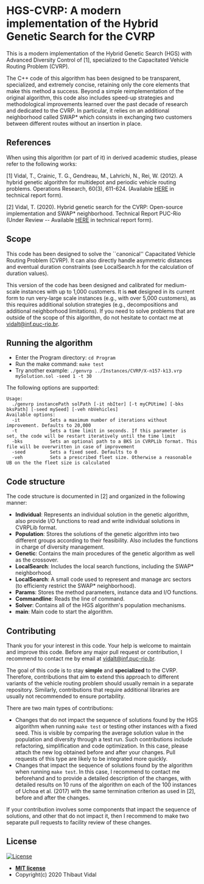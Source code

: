 
# HGS-CVRP: A modern implementation of the Hybrid Genetic Search for the CVRP

This is a modern implementation of the Hybrid Genetic Search (HGS) with Advanced Diversity Control of [1], specialized to the Capacitated Vehicle Routing Problem (CVRP).

The C++ code of this algorithm has been designed to be transparent, specialized, and extremely concise, retaining only the core elements that make this method a success.
Beyond a simple reimplementation of the original algorithm, this code also includes speed-up strategies and methodological improvements learned over the past decade of research and dedicated to the CVRP.
In particular, it relies on an additional neighborhood called SWAP* which consists in exchanging two customers between different routes without an insertion in place.

## References

When using this algorithm (or part of it) in derived academic studies, please refer to the following works:

[1] Vidal, T., Crainic, T. G., Gendreau, M., Lahrichi, N., Rei, W. (2012). 
A hybrid genetic algorithm for multidepot and periodic vehicle routing problems. Operations Research, 60(3), 611-624. (Available [HERE](https://w1.cirrelt.ca/~vidalt/papers/HGS-CIRRELT-2011.pdf) in technical report form).

[2] Vidal, T. (2020). Hybrid genetic search for the CVRP: Open-source implementation and SWAP* neighborhood. Technical Report PUC-Rio (Under Review -- Available [HERE](https://w1.cirrelt.ca/~vidalt/papers/HGS-CVRP-2020.pdf) in technical report form).

## Scope

This code has been designed to solve the ``canonical'' Capacitated Vehicle Routing Problem (CVRP).
It can also directly handle asymmetric distances and eventual duration constraints (see LocalSearch.h for the calculation of duration values).

This version of the code has been designed and calibrated for medium-scale instances with up to 1,000 customers. 
It is **not** designed in its current form to run very-large scale instances (e.g., with over 5,000 customers), as this requires additional solution strategies (e.g., decompositions and additional neighborhood limitations).
If you need to solve problems that are outside of the scope of this algorithm, do not hesitate to contact me at <vidalt@inf.puc-rio.br>.

## Running the algorithm

* Enter the Program directory: `cd Program`
* Run the make command: `make test`
* Try another example: `./genvrp ../Instances/CVRP/X-n157-k13.vrp mySolution.sol -seed 1 -t 30`

The following options are supported:
```
Usage:
  ./genvrp instancePath solPath [-it nbIter] [-t myCPUtime] [-bks bksPath] [-seed mySeed] [-veh nbVehicles]
Available options:
  -it           Sets a maximum number of iterations without improvement. Defaults to 20,000
  -t            Sets a time limit in seconds. If this parameter is set, the code will be restart iteratively until the time limit
  -bks          Sets an optional path to a BKS in CVRPLib format. This file will be overwritten in case of improvement 
  -seed         Sets a fixed seed. Defaults to 0     
  -veh          Sets a prescribed fleet size. Otherwise a reasonable UB on the the fleet size is calculated
```

## Code structure

The code structure is documented in [2] and organized in the following manner:
* **Individual**: Represents an individual solution in the genetic algorithm, also provide I/O functions to read and write individual solutions in CVRPLib format.
* **Population**: Stores the solutions of the genetic algorithm into two different groups according to their feasibility. Also includes the functions in charge of diversity management.
* **Genetic**: Contains the main procedures of the genetic algorithm as well as the crossover.
* **LocalSearch**: Includes the local search functions, including the SWAP* neighborhood.
* **LocalSearch**: A small code used to represent and manage arc sectors (to efficienty restrict the SWAP* neighborhood).
* **Params**: Stores the method parameters, instance data and I/O functions.
* **Commandline**: Reads the line of command.
* **Solver**: Contains all of the HGS algorithm's population mechanisms.
* **main**: Main code to start the algorithm.

## Contributing

Thank you for your interest in this code.
Your help is welcome to maintain and improve this code.
Before any major pull request or contribution, I recommend to contact me by email at <vidalt@inf.puc-rio.br>.

The goal of this code is to stay **simple** and **specialized** to the CVRP. 
Therefore, contributions that aim to extend this approach to different variants of the vehicle routing problem should usually remain in a separate repository.
Similarly, contributions that require additional libraries are usually not recommended to ensure portability.

There are two main types of contributions:
* Changes that do not impact the sequence of solutions found by the HGS algorithm when running `make test` or testing other instances with a fixed seed. This is visible by comparing the average solution value in the population and diversity through a test run.
Such contributions include refactoring, simplification and code optimization. In this case, please attach the new log obtained before and after your changes. Pull requests of this type are likely to be integrated more quickly.
* Changes that impact the sequence of solutions found by the algorithm when running `make test`. 
In this case, I recommend to contact me beforehand and to provide a detailed description of the changes, with detailed results on 10 runs of the algorithm on each of the 100 instances of Uchoa et al. (2017) with the same termination criterion as used in [2], before and after the changes.

If your contribution involves some components that impact the sequence of solutions, and other that do not impact it, then I recommend to make two separate pull requests to facility review of these changes.

## License

[![License](http://img.shields.io/:license-mit-blue.svg?style=flat-square)](http://badges.mit-license.org)

- **[MIT license](http://opensource.org/licenses/mit-license.php)**
- Copyright(c) 2020 Thibaut Vidal




